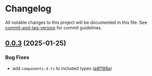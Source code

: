 # Changelog

All notable changes to this project will be documented in this file. See [commit-and-tag-version](https://github.com/absolute-version/commit-and-tag-version) for commit guidelines.

## [0.0.3](https://github.com/FjellOverflow/vue3-starter/compare/v0.0.2...v0.0.3) (2025-01-25)


### Bug Fixes

* add `components.d.ts` to included types ([a8f188a](https://github.com/FjellOverflow/vue3-starter/commit/a8f188a74dcebe0969376c423db0a0ba95b3946c))
